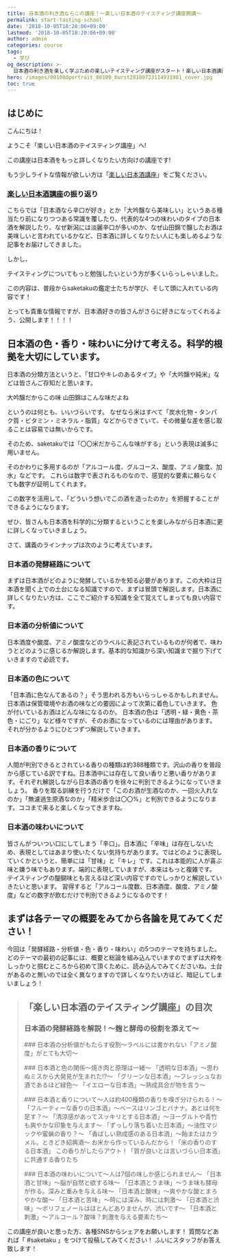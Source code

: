 ```yaml
---
title: 日本酒の利き酒ならこの講座！〜楽しい日本酒のテイスティング講座開講〜
permalink: start-tasting-school
date: '2018-10-05T18:20:06+09:00'
lastmod: '2018-10-05T18:20:06+09:00'
author: admin
categories: course
tags:
  - 学び
og_description: >-
  日本酒の利き酒を楽しく学ぶための楽しいテイスティング講座がスタート！楽しい日本酒講座とは違い、専門的な知識を身につけたい方、テイスティングを出来るようになりたい方は必読の講座です。日本酒にはキレや甘味などありますが、味わいには甘味・うま味・酸味・苦味・渋味・刺激があります。香りもフルーティー・清涼香・重厚香・熟成香・原料香など様々。色も透明・グリーン・イエロー・茶など数多く存在します。それぞれのテーマの大項目の概要を始め、科学的根拠をもちいて日本酒の美味しさを紐解いていきたいと思います。
hero: /images/00100dportrait_00100_burst20180723114931981_cover.jpg
toc: true
---
```

## はじめに

こんにちは！

ようこそ「楽しい日本酒のテイスティング講座」へ!

この講座は日本酒をもっと詳しくなりたい方向けの講座です!

もう少しライトな情報が欲しい方は「[楽しい日本酒講座](https://lab.saketaku.com/p/course/)」をご覧ください。

### [楽しい日本酒講座](lab.saketaku.com/p/course/)の振り返り

こちらでは「日本酒なら辛口が好き」とか「大吟醸なら美味しい」というある種当たり前になりつつある常識を覆したり、代表的な4つの味わいのタイプの日本酒を解説したり、なぜ新潟には淡麗辛口が多いのか、なぜ山田錦で醸したお酒は美味しいと言われているかなど、日本酒に詳しくなりたい人にも楽しめるような記事をお届けしてきました。

しかし、

テイスティングについてもっと勉強したいという方が多くいらっしゃいました。

この内容は、普段からsaketakuの鑑定士たちが学び、そして頭に入れている内容です！

とっても貴重な情報ですが、日本酒好きの皆さんがさらに好きになってくれるよう、公開します！！！！

## 日本酒の色・香り・味わいに分けて考える。科学的根拠を大切にしています。

日本酒の分類方法というと、「甘口やキレのあるタイプ」や「大吟醸や純米」などは皆さんご存知だと思います。

大吟醸だからこの味
山田錦はこんな味だよね

というのは何とも、いいづらいです。
なぜなら米はすべて「炭水化物・タンパク質・ビタミン・ミネラル・脂質」などからできていて、その微量な差を感じ取ることは容易では無いからです。

そのため、saketakuでは「〇〇米だからこんな味がする」という表現は滅多に用いません。

そのかわりに多用するのが「アルコール度、グルコース、酸度、アミノ酸度、加水」などです。
これらは数字で表されるものなので、感覚的な要素に頼らなくても数字が証明してくれます。

この数字を活用して、「どういう想いでこの酒を造ったのか」を把握することができるようになります。

ぜひ、皆さんも日本酒を科学的に分類するということを楽しみながら日本酒に更に詳しくなっていきましょう。

さて、講義のラインナップは次のように考えています。

### 日本酒の発酵経路について

まずは日本酒がどのように発酵しているかを知る必要があります。この大枠は日本酒を聞く上での土台になる知識ですので、まずは冒頭で解説します。日本酒に詳しくなりたい方は、ここでご紹介する知識を全て覚えてしまっても良い内容です。

### 日本酒の分析値について

日本酒度や酸度、アミノ酸度などのラベルに表記されているものが何者で、味わうとどのように感じるか解説します。基本的な知識から深い知識まで掘り下げていきますので必読です。

### 日本酒の色について

「日本酒に色なんてあるの？」そう思われる方もいらっしゃるかもしれません。日本酒は保管環境やお酒の味などの要因によって次第に着色していきます。
色が付いているお酒はどんな味になるのか。
日本酒の色は「透明・緑・黄色・茶色・にごり」など様々ですが、そのお酒になっているのには理由があります。
それが分かるようにひとつずつ解説していきます。

### 日本酒の香りについて

人間が判別できるとされている香りの種類は約388種類です。沢山の香りを普段から感じている訳ですね。日本酒中には存在して良い香りと悪い香りがあります。それぞれ解説しながら日本酒の香りを徐々に判別できるようになっていきましょう。
香りを取る訓練を行うだけで「このお酒が生酒なのか、一回火入れなのか」「無濾過生原酒なのか」「精米歩合は〇〇%」と判別できるようになります。ココまで来ると楽しくなってきますね。

### 日本酒の味わいについて

皆さんがついつい口にしてしまう「辛口」。日本酒に「辛味」は存在しないため、表現としてはあまり使いたくない気持ちがあります。ではどのように表現していくかというと、簡単には「甘味」と「キレ」です。これは本能的に人が喜ぶ味と嫌う味でもあります。端的に表現していますが、本来はもっと複雑です。
テイスティングの醍醐味とも言えるほど深い内容ですのでしっかりと解説していきたいと思います。
習得すると「アルコール度数、日本酒度、酸度、アミノ酸度」などの数字が飲むだけで判別できるようになるのです！

## まずは各テーマの概要をみてから各論を見てみてください！

今回は「発酵経路・分析値・色・香り・味わい」の5つのテーマを持ちました。どのテーマの最初の記事には、概要と総論を組み込んでいますのでまずは大枠をしっかりと掴むところから初めて頂くために、読み込んでみてくださいね。土台があるのと無いのでは全く異なりますので詳しくなりたい方ほど、暗記してしまいましょう！

> ## 「楽しい日本酒のテイスティング講座」の目次
> ### 日本酒の発酵経路を解説！〜麹と酵母の役割を添えて〜
><p><p/>
> ### 日本酒の分析値がもたらす役割〜ラベルには書かれない「アミノ酸度」がとても大切〜
><p><p/>
> ### 日本酒と色の関係〜焼き肉と原理は一緒〜
> 「透明な日本酒」〜思わぬミスから大発見が生まれた!?〜
> 「グリーンな日本酒」〜フレッシュなお酒であるほど緑色〜 
> 「イエローな日本酒」〜熟成具合が物を言う〜
><p><p/>
> ### 日本酒と香りについて〜人は約400種類の香りを嗅ぎ分けられる！〜
> 「フルーティーな香りの日本酒」〜ベースはリンゴとバナナ。あとは何を足す？〜
> 「清涼感があってスッキリとする日本酒」〜ヨーグルトや青竹も爽やかな印象を与えます〜
> 「ずっしり落ち着いた日本酒」〜油性マジックや蜜蝋の香り？〜
> 「香ばしい熟成感のある日本酒」〜飴またはカラメル。ときどき紹興酒〜
>  お米から作っているんだから！「米の香りのする日本酒」
>  この香りがしたらアウト！「質が良いとは言いづらい日本酒」に共通する香りたち
><p><p/>
> ### 日本酒の味わいについて〜人は7個の味しか感じられません〜
> 「日本酒と甘味」〜脳が自然と欲する味〜
> 「日本酒とうま味」〜うま味も酵母が作る。深みと重みを与える味〜
> 「日本酒と酸味」〜爽やかな酸とまろやかな酸〜
> 「日本酒と苦味」〜時には深み、時には刺激〜
> 「日本酒と渋味」〜ポリフェノールはほとんどありませんが、渋いです〜
> 「日本酒と刺激」〜アルコール？酸味？刺激を与える要素たち〜

この講座が良いと思った方、各種SNSからシェアをお願いします！
質問などあれば「 #saketaku 」をつけて投稿してみてください！
ふいにスタッフがお答え致します！

